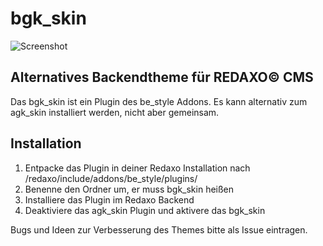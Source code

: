 bgk_skin
========

![Screenshot](https://raw.github.com/georgkaser/bgk_skin/master/bgk_skin-screenshot.png)


## Alternatives Backendtheme für REDAXO© CMS

Das bgk_skin ist ein Plugin des be_style Addons. Es kann alternativ zum agk_skin installiert werden, nicht aber gemeinsam.

## Installation

1. Entpacke das Plugin in deiner Redaxo Installation nach /redaxo/include/addons/be_style/plugins/
2. Benenne den Ordner um, er muss bgk_skin heißen
3. Installiere das Plugin im Redaxo Backend
4. Deaktiviere das agk_skin Plugin und aktivere das bgk_skin

Bugs und Ideen zur Verbesserung des Themes bitte als Issue eintragen.

